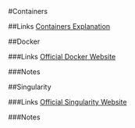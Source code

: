 #Containers

##Links
[Containers Explanation](https://cloud.google.com/learn/what-are-containers)

##Docker

###Links
[Official Docker Website](https://www.docker.com/)

###Notes

##Singularity

###Links
[Official Singularity Website](https://cloud.sylabs.io/)

###Notes
